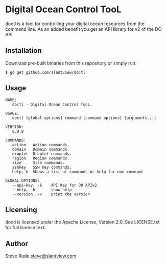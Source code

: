# Digital Ocean Control TooL

doctl is a tool for controlling your digital ocean resources from the command line.  As an added benefit you get an API library for v2 of the DO API.

## Installation

Download pre-built binaries from this repository or simply run:

```
$ go get github.com/slantview/doctl
```


## Usage

```
NAME:
   doctl - Digital Ocean Control TooL.

USAGE:
   doctl [global options] command [command options] [arguments...]

VERSION:
   0.0.8

COMMANDS:
   action   Action commands.
   domain   Domain commands.
   droplet  Droplet commands.
   region   Region commands.
   size     Size commands.
   sshkey   SSH Key commands.
   help, h  Shows a list of commands or help for one command
   
GLOBAL OPTIONS:
   --api-key, -k    API Key for DO APIv2.
   --help, -h       show help
   --version, -v    print the version

```

## Licensing

doctl is licensed under the Apache License, Version 2.0. See LICENSE.txt for full license text.

## Author

Steve Rude <steve@slantview.com>